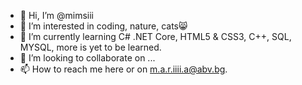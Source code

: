 - 👋 Hi, I’m @mimsiii
- 👀 I’m interested in coding, nature, cats😸
- 🌱 I’m currently learning C# .NET Core, HTML5 & CSS3, C++, SQL, MYSQL, more is yet to be learned. 
- 💞️ I’m looking to collaborate on ...
- 📫 How to reach me here or on m.a.r.iiii.a@abv.bg. 

<!---
mimsiii/mimsiii is a ✨ special ✨ repository because its `README.md` (this file) appears on your GitHub profile.
You can click the Preview link to take a look at your changes.
--->
